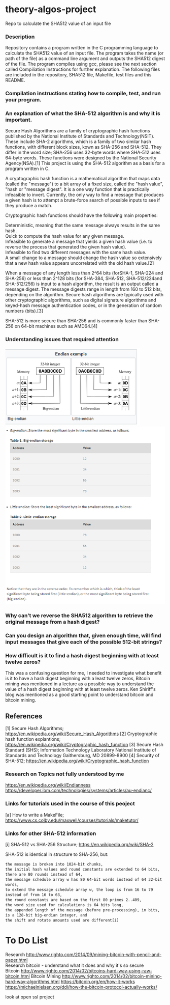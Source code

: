  # theory-algos-project
Repo to calculate the SHA512 value of an input file


   ### Description
   Repository contains a program written in the C programming language to calculate the SHA512 value of an input file. The program takes the name (or path of the file)
   as a command line argument and outputs the SHA512 digest of the file. The program compiles using gcc, please see the next section called Compiliation Instructions for
   further explanation. 
   The following files are included in the repository, SHA512 file, Makefile, test files and this README.


   ### Compilation instructions stating how to compile, test, and run your program.
   
   ### An explanation of what the SHA-512 algorithm is and why it is important.
   Secure Hash Algorithms are a family of cryptographic hash functions published by the National Institute of Standards and Technology(NSIT). 
   These include SHA-2 algorithms, which is a family of two similar hash functions, with different block sizes, kown as SHA-256 and SHA-512. 
   They differ in the word size; SHA-256 uses 32-byte words where SHA-512 uses 64-byte words. These functions were designed by the National Security Agency(NSA).[1]
   This project is using the SHA-512 algorithm as a basis for a program written in C.

   A cryptographic hash function is a mathematical algorithm that maps data (called the "message") to a bit array of a fixed size, called the "hash value", 
   "hash or "message digest". It is a one way function that is practically infeasible to invert. Currently, the only way to find a message that produces a given hash                is to attempt a brute-force search of possible inputs to see if they produce a match.

   Cryptographic hash functions should have the following main properties:

   Deterministic, meaning that the same message always results in the same hash.<br>
   Quick to compute the hash value for any given message.<br>
   Infeasible to generate a message that yields a given hash value (i.e. to reverse the process that generated the given hash value).<br>
   Infeasible to find two different messages with the same hash value.<br>
   A small change to a message should change the hash value so extensively that a new hash value appears uncorrelated with the old hash value.[2]

   When a message of any length less than 2^64 bits (forSHA-1, SHA-224 and SHA-256) or less than 2^128 bits (for SHA-384, SHA-512, SHA-512/224and SHA-512/256) is
   input to a hash algorithm, the result is an output called a message digest. The message digests range in length from 160 to 512 bits, depending on the algorithm.
   Secure hash algorithms are typically used with other cryptographic algorithms, such as digital signature algorithms and keyed-hash message authentication codes, or 
   in the generation of random numbers (bits).[3]
   
   SHA-512 is more secure than SHA-256 and is commonly faster than SHA-256 on 64-bit machines such as AMD64.[4]




   ### Understanding issues that required attention
   
   ![Endian Diagram Wikipedia](images/endianExampleWiki.PNG)
   <br>
   ![Endian Tables IBM](images/endianIBM.PNG)
    
   ### Why can't we reverse the SHA512 algorithm to retrieve the original message from a hash digest?
        
   ### Can you design an algorithm that, given enough time, will find input messages that give each of the possible 512-bit strings?
        
   ### How difficult is it to find a hash digest beginning with at least twelve zeros?
   This was a confusing question for me, I needed to investigate what benefit is it to have a hash digest beginning with a least twelve zeros, 
   Bitcoin mining was mentioned in a lecture as a possible way to understand the value of a hash digest beginning with at least twelve zeros. Ken Shiriff's blog was mentioned as a good starting point to understand bitcoin and bitcoin mining.

  ## References
  [1] Secure Hash Algorithms; https://en.wikipedia.org/wiki/Secure_Hash_Algorithms
  [2] Cryptographic hash function explantions; https://en.wikipedia.org/wiki/Cryptographic_hash_function
  [3] Secure Hash Standard (SHS); Information Technology Laboratory National Institute of Standards and Technology Gaithersburg, MD 20899-8900
  [4] Security of SHA-512; https://en.wikipedia.org/wiki/Cryptographic_hash_function
  

  ### Research on Topics not fully understood by me
  https://en.wikipedia.org/wiki/Endianness
  https://developer.ibm.com/technologies/systems/articles/au-endianc/

  ### Links for tutorials used in the course of this peoject
  [a] How to write a MakeFile; https://www.cs.colby.edu/maxwell/courses/tutorials/maketutor/

  ### Links for other SHA-512 information
  [i] SHA-512 vs SHA-256 Structure; https://en.wikipedia.org/wiki/SHA-2

  SHA-512 is identical in structure to SHA-256, but:

    the message is broken into 1024-bit chunks,
    the initial hash values and round constants are extended to 64 bits,
    there are 80 rounds instead of 64,
    the message schedule array w has 80 64-bit words instead of 64 32-bit words,
    to extend the message schedule array w, the loop is from 16 to 79 instead of from 16 to 63,
    the round constants are based on the first 80 primes 2..409,
    the word size used for calculations is 64 bits long,
    the appended length of the message (before pre-processing), in bits, is a 128-bit big-endian integer, and
    the shift and rotate amounts used are different[i]

# To Do List
   
  Research http://www.righto.com/2014/09/mining-bitcoin-with-pencil-and-paper.html <br>
  Research bitcoin - understand what it does and why it's so secure <br>
  Bitcoin http://www.righto.com/2014/02/bitcoins-hard-way-using-raw-bitcoin.html
  Bitcoin Mining http://www.righto.com/2014/02/bitcoin-mining-hard-way-algorithms.html
  https://bitcoin.org/en/how-it-works
  https://michaelnielsen.org/ddi/how-the-bitcoin-protocol-actually-works/
  
  look at open ssl project <br>

